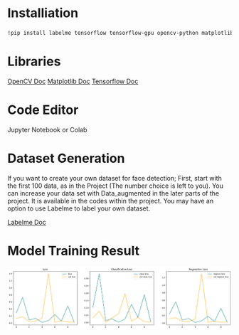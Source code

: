 # Installiation

```bash
!pip install labelme tensorflow tensorflow-gpu opencv-python matplotlib albumentations
```

# Libraries

[OpenCV Doc](https://docs.opencv.org/4.x/d9/df8/tutorial_root.html)
[Matplotlib Doc](https://matplotlib.org/stable/tutorials/index)
[Tensorflow Doc](https://www.tensorflow.org/tutorials/)

# Code Editor

Jupyter Notebook or Colab

# Dataset Generation

If you want to create your own dataset for face detection; First, start with the first 100 data, as in the Project (The number choice is left to you). You can increase your data set with Data_augmented in the later parts of the project. It is available in the codes within the project. You may have an option to use Labelme to label your own dataset.

[Labelme Doc](https://github.com/labelmeai/labelme)


# Model Training Result

![Result](images.png)



